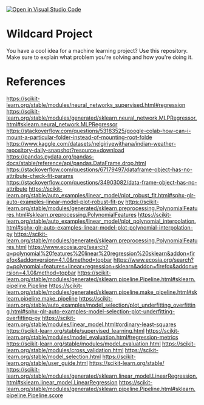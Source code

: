 [![Open in Visual Studio Code](https://classroom.github.com/assets/open-in-vscode-718a45dd9cf7e7f842a935f5ebbe5719a5e09af4491e668f4dbf3b35d5cca122.svg)](https://classroom.github.com/online_ide?assignment_repo_id=11789051&assignment_repo_type=AssignmentRepo)
# Wildcard Project

You have a cool idea for a machine learning project? Use this repository. Make
sure to explain what problem you're solving and how you're doing it.

# References
https://scikit-learn.org/stable/modules/neural_networks_supervised.html#regression
https://scikit-learn.org/stable/modules/generated/sklearn.neural_network.MLPRegressor.html#sklearn.neural_network.MLPRegressor
https://stackoverflow.com/questions/53183525/google-colab-how-can-i-mount-a-particular-folder-instead-of-mounting-root-folde
https://www.kaggle.com/datasets/nelgiriyewithana/indian-weather-repository-daily-snapshot?resource=download
https://pandas.pydata.org/pandas-docs/stable/reference/api/pandas.DataFrame.drop.html
https://stackoverflow.com/questions/67179497/dataframe-object-has-no-attribute-check-fit-params
https://stackoverflow.com/questions/34903082/data-frame-object-has-no-attribute
https://scikit-learn.org/stable/auto_examples/linear_model/plot_robust_fit.html#sphx-glr-auto-examples-linear-model-plot-robust-fit-py
https://scikit-learn.org/stable/modules/generated/sklearn.preprocessing.PolynomialFeatures.html#sklearn.preprocessing.PolynomialFeatures
https://scikit-learn.org/stable/auto_examples/linear_model/plot_polynomial_interpolation.html#sphx-glr-auto-examples-linear-model-plot-polynomial-interpolation-py
https://scikit-learn.org/stable/modules/generated/sklearn.preprocessing.PolynomialFeatures.html
https://www.ecosia.org/search?q=polynomial%20features%20linear%20regression%20sklearn&addon=firefox&addonversion=4.1.0&method=topbar
https://www.ecosia.org/search?q=polynomial+features+linear+regression+sklearn&addon=firefox&addonversion=4.1.0&method=topbar
https://scikit-learn.org/stable/modules/generated/sklearn.pipeline.Pipeline.html#sklearn.pipeline.Pipeline
https://scikit-learn.org/stable/modules/generated/sklearn.pipeline.make_pipeline.html#sklearn.pipeline.make_pipeline
https://scikit-learn.org/stable/auto_examples/model_selection/plot_underfitting_overfitting.html#sphx-glr-auto-examples-model-selection-plot-underfitting-overfitting-py
https://scikit-learn.org/stable/modules/linear_model.html#ordinary-least-squares
https://scikit-learn.org/stable/supervised_learning.html
https://scikit-learn.org/stable/modules/model_evaluation.html#regression-metrics
https://scikit-learn.org/stable/modules/model_evaluation.html
https://scikit-learn.org/stable/modules/cross_validation.html
https://scikit-learn.org/stable/model_selection.html
https://scikit-learn.org/stable/user_guide.html
https://scikit-learn.org/stable/
https://scikit-learn.org/stable/modules/generated/sklearn.linear_model.LinearRegression.html#sklearn.linear_model.LinearRegression
https://scikit-learn.org/stable/modules/generated/sklearn.pipeline.Pipeline.html#sklearn.pipeline.Pipeline.score
